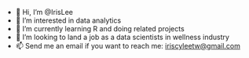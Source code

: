 - 👋 Hi, I’m @IrisLee
- 👀 I’m interested in data analytics
- 🌱 I’m currently learning R and doing related projects
- 💞️ I’m looking to land a job as a data scientists in wellness industry
- 📫 Send me an email if you want to reach me: iriscyleetw@gmail.com

<!---
ChiaoYunLee/ChiaoYunLee is a ✨ special ✨ repository because its `README.md` (this file) appears on your GitHub profile.
You can click the Preview link to take a look at your changes.
--->

